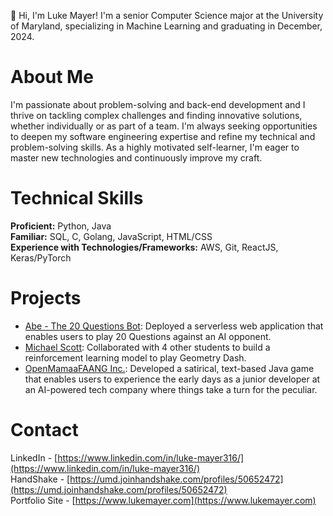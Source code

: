 👋 Hi, I'm Luke Mayer! I'm a senior Computer Science major at the University of Maryland, specializing in Machine Learning and graduating in December, 2024.

# About Me

I'm passionate about problem-solving and back-end development and I thrive on tackling complex challenges and finding innovative solutions, whether individually or as part of a team. I'm always seeking opportunities to deepen my software engineering expertise and refine my technical and problem-solving skills. As a highly motivated self-learner, I'm eager to master new technologies and continuously improve my craft.

# Technical Skills

**Proficient:** Python, Java  
**Familiar:** SQL, C, Golang, JavaScript, HTML/CSS  
**Experience with Technologies/Frameworks:** AWS, Git, ReactJS, Keras/PyTorch

# Projects

- [Abe - The 20 Questions Bot](https://github.com/luke-mayer/20-Questions-Site): Deployed a serverless web application that enables users to play 20 Questions against an AI opponent.
- [Michael Scott](https://github.com/luke-mayer/michael-scott): Collaborated with 4 other students to build a reinforcement learning model to play Geometry Dash.
- [OpenMamaaFAANG Inc.](https://github.com/luke-mayer/open-mamaa-faang-inc): Developed a satirical, text-based Java game that enables users to experience the early days as a junior developer at an AI-powered tech company where things take a turn for the peculiar.

# Contact

LinkedIn - [https://www.linkedin.com/in/luke-mayer316/](https://www.linkedin.com/in/luke-mayer316/)  
HandShake - [https://umd.joinhandshake.com/profiles/50652472](https://umd.joinhandshake.com/profiles/50652472)  
Portfolio Site - [https://www.lukemayer.com](https://www.lukemayer.com)
